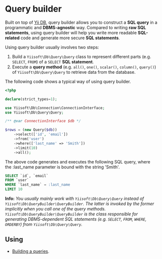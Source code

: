 # Query builder

Built on top of [Yii DB](https://github.com/yiisoft/db), query builder allows you to construct a **SQL query** in a programmatic and **DBMS-agnostic** way. Compared to writing **raw SQL statements**, using query builder will help you write more readable **SQL-related** code and generate more secure **SQL statements**.

Using query builder usually involves two steps:

1. Build a `Yiisoft\Db\Query\Query` class to represent different parts (e.g. `SELECT`, `FROM`) of a `SELECT` **SQL statement**.
2. Execute a **query method** (e.g. `all()`, `one()`, `scalar()`, `column()`, `query()`) of `Yiisoft\Db\Query\Query` to retrieve data from the database.

The following code shows a typical way of using query builder.

```php
<?php

declare(strict_types=1);

use Yiisoft\Db\Connection\ConnectionInterface;
use Yiisoft\Db\Query\Query;

/** @var ConnectionInterface $db */

$rows = (new Query($db))
    ->select(['id', 'email'])
    ->from('user')
    ->where(['last_name' => 'Smith'])
    ->limit(10)
    ->all();
```

The above code generates and executes the following SQL query, where the :last_name parameter is bound with the string 'Smith'.

```sql
SELECT `id`, `email` 
FROM `user`
WHERE `last_name` = :last_name
LIMIT 10
```

**Info:** *You usually mainly work with `Yiisoft\Db\Query\Query` instead of `Yiisoft\Db\QueryBuilder\QueryBuilder`. The latter is invoked by the former implicitly when you call one of the query methods. `Yiisoft\Db\QueryBuilder\QueryBuilder` is the class responsible for generating DBMS-dependent SQL statements (e.g. `SELECT`, `FROM`, `WHERE`, `ORDERBY`) from `Yiisoft\Db\Query\Query`.*

## Using 

- [Building a queries](/docs/en/query-builder/building-queries.md).
